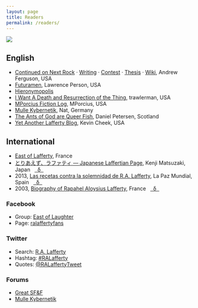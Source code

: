 ```yaml
---
layout: page
title: Readers
permalink: /readers/
---
```



<a href="https://en.wikipedia.org/wiki/R._A._Lafferty"><img src="{{ site.baseurl }}/images/readers.jpg"></a>

## English

* [Continued on Next Rock](http://ralafferty.tumblr.com) &middot; [Writing](http://ralafferty.tumblr.com/post/74655381463/how-lafferty-wrote) &middot; [Contest](http://news.virginia.edu/node/18066?id=18066) &middot; [Thesis](http://www.academia.edu/329007/Lafferty_and_His_World) &middot; [Wiki](http://lafferty.wikidot.com/), Andrew Ferguson, USA
* [Futuramen](http://www.lawrenceperson.com/?tag=r-a-lafferty), Lawrence Person, USA
* [Hieronymopolis](http://hieronymopolis.wordpress.com/category/laffertyana/)
* [I Want A Death and Resurrection of the Thing](http://failingevenbetter.blogspot.com/), trawlerman, USA
* [MPorcius Fiction Log](http://mporcius.blogspot.com/search/label/Lafferty), MPorcius, USA
* [Mulle Kybernetik](http://www.mulle-kybernetik.com/RAL), Nat, Germany
* [The Ants of God are Queer Fish](http://antsofgodarequeerfish.blogspot.com), Daniel Petersen, Scotland
* [Yet Another Lafferty Blog](http://www.yetanotherlaffertyblog.com/), Kevin Cheek, USA

## International

* [East of Lafferty](http://www.eastoflafferty.com/), France 
* [とりあえず、ラファティ &mdash; Japanese Laffertian Page](http://hc2.seikyou.ne.jp/home/DrBr/index.html), Kenji Matsuzaki, Japan &nbsp; [&nbsp; &delta; &nbsp;](https://translate.google.com/translate?sl=ja&tl=en&js=y&prev=_t&hl=en&ie=UTF-8&u=http%3A%2F%2Fhc2.seikyou.ne.jp%2Fhome%2FDrBr%2Findex.html&edit-text=)
* 2013, [Las recetas contra la solemnidad de R.A. Lafferty](http://www.lapazmundial.com/blog/2013/02/21/las-recetas-contra-la-solemnidad-de-r-a-lafferty/ "Recipes from the solemnity of R.A. Lafferty"), La Paz Mundial, Spain &nbsp; [&nbsp; &delta; &nbsp;](https://translate.google.com/translate?sl=es&tl=en&js=y&prev=_t&hl=en&ie=UTF-8&u=http%3A%2F%2Fwww.lapazmundial.com%2Fblog%2F2013%2F02%2F21%2Flas-recetas-contra-la-solemnidad-de-r-a-lafferty%2F&edit-text=)
* 2003, [Biography of Rapahel Aloysius Lafferty](http://web.archive.org/web/20030408031523/http://perso.wanadoo.fr/listes.sf/lafferty/bio.htm), France &nbsp; [&nbsp; &delta; &nbsp;](https://translate.google.com/translate?sl=fr&tl=en&js=y&prev=_t&hl=en&ie=UTF-8&u=http%3A%2F%2Fweb.archive.org%2Fweb%2F20030408031523%2Fhttp%3A%2F%2Fperso.wanadoo.fr%2Flistes.sf%2Flafferty%2Fbio.htm&edit-text=)


### Facebook

* Group: [East of Laughter](https://www.facebook.com/groups/586744968045210/)
* Page: [ralaffertyfans](https://www.facebook.com/ralaffertyfans)

### Twitter

* Search: [R.A. Lafferty](https://twitter.com/search?q=r.a.%20lafferty&src=typd)
* Hashtag: [#RALafferty](https://twitter.com/hashtag/RALafferty?src=hash)
* Quotes: [@RALaffertyTweet](https://twitter.com/RALaffertyTweet)

### Forums

* [Great SF&F](http://greatsfandf.com/forums/viewtopic.php?f=3&t=217)
* [Mulle Kybernetik](http://www.mulle-kybernetik.com/RAL/messageboard/viewforum.php?f=1)
